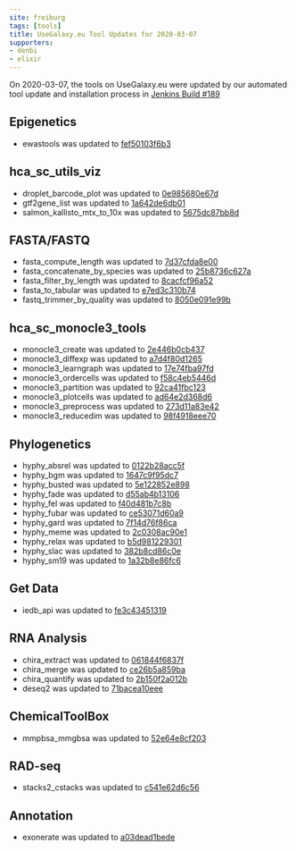 ```yaml
---
site: freiburg
tags: [tools]
title: UseGalaxy.eu Tool Updates for 2020-03-07
supporters:
- denbi
- elixir
---
```


On 2020-03-07, the tools on UseGalaxy.eu were updated by our automated tool update and installation process in [Jenkins Build #189](https://build.galaxyproject.eu/job/usegalaxy-eu/job/install-tools/#189/)


## Epigenetics

- ewastools was updated to [fef50103f6b3](https://toolshed.g2.bx.psu.edu/view/kpbioteam/ewastools/fef50103f6b3)

## hca_sc_utils_viz

- droplet_barcode_plot was updated to [0e985680e67d](https://toolshed.g2.bx.psu.edu/view/ebi-gxa/droplet_barcode_plot/0e985680e67d)
- gtf2gene_list was updated to [1a642de6db01](https://toolshed.g2.bx.psu.edu/view/ebi-gxa/gtf2gene_list/1a642de6db01)
- salmon_kallisto_mtx_to_10x was updated to [5675dc87bb8d](https://toolshed.g2.bx.psu.edu/view/ebi-gxa/salmon_kallisto_mtx_to_10x/5675dc87bb8d)

## FASTA/FASTQ

- fasta_compute_length was updated to [7d37cfda8e00](https://toolshed.g2.bx.psu.edu/view/devteam/fasta_compute_length/7d37cfda8e00)
- fasta_concatenate_by_species was updated to [25b8736c627a](https://toolshed.g2.bx.psu.edu/view/devteam/fasta_concatenate_by_species/25b8736c627a)
- fasta_filter_by_length was updated to [8cacfcf96a52](https://toolshed.g2.bx.psu.edu/view/devteam/fasta_filter_by_length/8cacfcf96a52)
- fasta_to_tabular was updated to [e7ed3c310b74](https://toolshed.g2.bx.psu.edu/view/devteam/fasta_to_tabular/e7ed3c310b74)
- fastq_trimmer_by_quality was updated to [8050e091e99b](https://toolshed.g2.bx.psu.edu/view/devteam/fastq_trimmer_by_quality/8050e091e99b)

## hca_sc_monocle3_tools

- monocle3_create was updated to [2e446b0cb437](https://toolshed.g2.bx.psu.edu/view/ebi-gxa/monocle3_create/2e446b0cb437)
- monocle3_diffexp was updated to [a7d4f80d1265](https://toolshed.g2.bx.psu.edu/view/ebi-gxa/monocle3_diffexp/a7d4f80d1265)
- monocle3_learngraph was updated to [17e74fba97fd](https://toolshed.g2.bx.psu.edu/view/ebi-gxa/monocle3_learngraph/17e74fba97fd)
- monocle3_ordercells was updated to [f58c4eb5446d](https://toolshed.g2.bx.psu.edu/view/ebi-gxa/monocle3_ordercells/f58c4eb5446d)
- monocle3_partition was updated to [92ca41fbc123](https://toolshed.g2.bx.psu.edu/view/ebi-gxa/monocle3_partition/92ca41fbc123)
- monocle3_plotcells was updated to [ad64e2d368d6](https://toolshed.g2.bx.psu.edu/view/ebi-gxa/monocle3_plotcells/ad64e2d368d6)
- monocle3_preprocess was updated to [273d11a83e42](https://toolshed.g2.bx.psu.edu/view/ebi-gxa/monocle3_preprocess/273d11a83e42)
- monocle3_reducedim was updated to [98f4918eee70](https://toolshed.g2.bx.psu.edu/view/ebi-gxa/monocle3_reducedim/98f4918eee70)

## Phylogenetics

- hyphy_absrel was updated to [0122b28acc5f](https://toolshed.g2.bx.psu.edu/view/iuc/hyphy_absrel/0122b28acc5f)
- hyphy_bgm was updated to [1647c9f95dc7](https://toolshed.g2.bx.psu.edu/view/iuc/hyphy_bgm/1647c9f95dc7)
- hyphy_busted was updated to [5e122852e898](https://toolshed.g2.bx.psu.edu/view/iuc/hyphy_busted/5e122852e898)
- hyphy_fade was updated to [d55ab4b13106](https://toolshed.g2.bx.psu.edu/view/iuc/hyphy_fade/d55ab4b13106)
- hyphy_fel was updated to [f40d481b7c8b](https://toolshed.g2.bx.psu.edu/view/iuc/hyphy_fel/f40d481b7c8b)
- hyphy_fubar was updated to [ce53071d60a9](https://toolshed.g2.bx.psu.edu/view/iuc/hyphy_fubar/ce53071d60a9)
- hyphy_gard was updated to [7f14d76f86ca](https://toolshed.g2.bx.psu.edu/view/iuc/hyphy_gard/7f14d76f86ca)
- hyphy_meme was updated to [2c0308ac90e1](https://toolshed.g2.bx.psu.edu/view/iuc/hyphy_meme/2c0308ac90e1)
- hyphy_relax was updated to [b5d981229301](https://toolshed.g2.bx.psu.edu/view/iuc/hyphy_relax/b5d981229301)
- hyphy_slac was updated to [382b8cd86c0e](https://toolshed.g2.bx.psu.edu/view/iuc/hyphy_slac/382b8cd86c0e)
- hyphy_sm19 was updated to [1a32b8e86fc6](https://toolshed.g2.bx.psu.edu/view/iuc/hyphy_sm19/1a32b8e86fc6)

## Get Data

- iedb_api was updated to [fe3c43451319](https://toolshed.g2.bx.psu.edu/view/iuc/iedb_api/fe3c43451319)

## RNA Analysis

- chira_extract was updated to [061844f6837f](https://toolshed.g2.bx.psu.edu/view/iuc/chira_extract/061844f6837f)
- chira_merge was updated to [ce26b5a859ba](https://toolshed.g2.bx.psu.edu/view/iuc/chira_merge/ce26b5a859ba)
- chira_quantify was updated to [2b150f2a012b](https://toolshed.g2.bx.psu.edu/view/iuc/chira_quantify/2b150f2a012b)
- deseq2 was updated to [71bacea10eee](https://toolshed.g2.bx.psu.edu/view/iuc/deseq2/71bacea10eee)

## ChemicalToolBox

- mmpbsa_mmgbsa was updated to [52e64e8cf203](https://toolshed.g2.bx.psu.edu/view/chemteam/mmpbsa_mmgbsa/52e64e8cf203)

## RAD-seq

- stacks2_cstacks was updated to [c541e62d6c56](https://toolshed.g2.bx.psu.edu/view/iuc/stacks2_cstacks/c541e62d6c56)

## Annotation

- exonerate was updated to [a03dead1bede](https://toolshed.g2.bx.psu.edu/view/iuc/exonerate/a03dead1bede)

